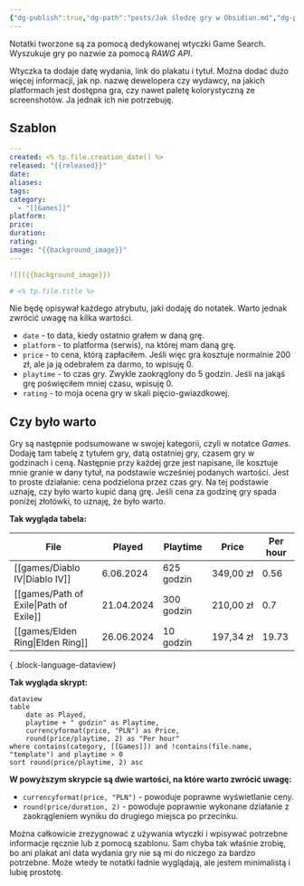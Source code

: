 ```yaml
---
{"dg-publish":true,"dg-path":"posts/Jak śledzę gry w Obsidian.md","dg-permalink":"obsidian-game-tracking-2024","permalink":"/obsidian-game-tracking-2024/","tags":["WeblogPoMo2024","Obsidian"]}
---
```



Notatki tworzone są za pomocą dedykowanej wtyczki Game Search. Wyszukuje gry po nazwie za pomocą *RAWG API*.

Wtyczka ta dodaje datę wydania, link do plakatu i tytuł. Można dodać dużo więcej informacji, jak np. nazwę dewelopera czy wydawcy, na jakich platformach jest dostępna gra, czy nawet paletę kolorystyczną ze screenshotów. Ja jednak ich nie potrzebuję.

## Szablon

```yaml
---
created: <% tp.file.creation_date() %>
released: "{{released}}"
date: 
aliases: 
tags: 
category:
  - "[[Games]]"
platform: 
price: 
duration: 
rating: 
image: "{{background_image}}"
---

![]({{background_image}})

# <% tp.file.title %>

```

Nie będę opisywał każdego atrybutu, jaki dodaję do notatek. Warto jednak zwrócić uwagę na kilka wartości.

- `date` - to data, kiedy ostatnio grałem w daną grę.
- `platform` - to platforma (serwis), na której mam daną grę.
- `price` - to cena, którą zapłaciłem. Jeśli więc gra kosztuje normalnie 200 zł, ale ja ją odebrałem za darmo, to wpisuję 0.
- `playtime` - to czas gry. Zwykle zaokrąglony do 5 godzin. Jeśli na jakąś grę poświęciłem mniej czasu, wpisuję 0.
- `rating` - to moja ocena gry w skali pięcio-gwiazdkowej.

## Czy było warto

Gry są następnie podsumowane w swojej kategorii, czyli w notatce *Games*. Dodaję tam tabelę z tytułem gry, datą ostatniej gry, czasem gry w godzinach i ceną. Następnie przy każdej grze jest napisane, ile kosztuje mnie granie w dany tytuł, na podstawie wcześniej podanych wartości. Jest to proste działanie: cena podzielona przez czas gry. Na tej podstawie uznaję, czy było warto kupić daną grę. Jeśli cena za godzinę gry spada poniżej złotówki, to uznaję, że było warto.

**Tak wygląda tabela:**

| File                                      | Played     | Playtime   | Price     | Per hour |
| ----------------------------------------- | ---------- | ---------- | --------- | -------- |
| [[games/Diablo IV\|Diablo IV]]         | 6.06.2024  | 625 godzin | 349,00 zł | 0.56     |
| [[games/Path of Exile\|Path of Exile]] | 21.04.2024 | 300 godzin | 210,00 zł | 0.7      |
| [[games/Elden Ring\|Elden Ring]]       | 26.06.2024 | 10 godzin  | 197,34 zł | 19.73    |

{ .block-language-dataview}

**Tak wygląda skrypt:**

```
dataview
table
	date as Played,
	playtime + " godzin" as Playtime,
	currencyformat(price, "PLN") as Price,
	round(price/playtime, 2) as "Per hour"
where contains(category, [[Games]]) and !contains(file.name, "template") and playtime > 0
sort round(price/playtime, 2) asc
```

**W powyższym skrypcie są dwie wartości, na które warto zwrócić uwagę:**

- `currencyformat(price, "PLN")` - powoduje poprawne wyświetlanie ceny.
- `round(price/duration, 2)` - powoduje poprawnie wykonane działanie z zaokrągleniem wyniku do drugiego miejsca po przecinku.

Można całkowicie zrezygnować z używania wtyczki i wpisywać potrzebne informacje ręcznie lub z pomocą szablonu. Sam chyba tak właśnie zrobię, bo ani plakat ani data wydania gry nie są mi do niczego za bardzo potrzebne. Może wtedy te notatki ładnie wyglądają, ale jestem minimalistą i lubię prostotę.


